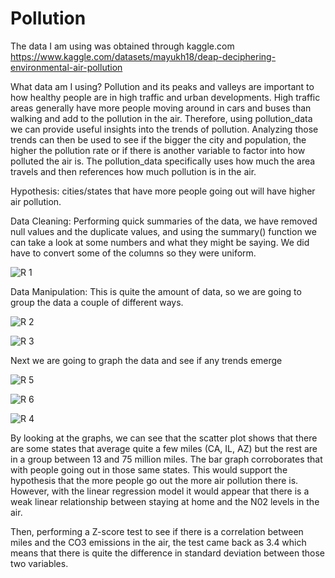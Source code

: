 # Pollution
The data I am using was obtained through kaggle.com 
https://www.kaggle.com/datasets/mayukh18/deap-deciphering-environmental-air-pollution

What data am I using? Pollution and its peaks and valleys  are important to how healthy people are in high traffic and urban developments. High traffic areas generally have more people moving around in cars and buses than walking and add to the pollution in the air. Therefore, using pollution_data we can provide useful insights into the trends of pollution. Analyzing those trends can then be used to see if the bigger the city and population, the higher the pollution rate or if there is another variable to factor into how polluted the air is. The pollution_data specifically uses how much the area travels and then references how much pollution is in the air. 

Hypothesis: cities/states that  have more people going out will have higher air pollution.

Data Cleaning: Performing quick summaries of the data, we have removed null values and the  duplicate values, and using the summary() function we can take a look at some numbers and what they might be saying. We did have to convert some of the columns so they were uniform.

![R 1](https://github.com/user-attachments/assets/7fb17467-1b5c-4845-afdb-8503ae67e39a)

Data Manipulation: This is quite the amount of data, so we are going to group the data a couple of different ways.

![R 2](https://github.com/user-attachments/assets/dab5cf13-cc0c-469f-a8f0-56b5bbd61151)

![R 3](https://github.com/user-attachments/assets/efb237d2-20e0-4e3f-a8a8-a1d7888b9ccd)

Next we are going to graph the data and see if any trends emerge

![R 5](https://github.com/user-attachments/assets/6cbc25ec-ae10-4315-8b1f-b9d4e32d08e3)

![R 6](https://github.com/user-attachments/assets/e4664198-f140-4ce1-9ed7-516081239499)

![R 4](https://github.com/user-attachments/assets/c851d7fb-309a-41c1-a634-4ef46ba7eca1)

By looking at the graphs, we can see that the scatter plot shows that there are some states that average quite a few miles  (CA, IL, AZ) but the rest are in a group between 13 and 75 million miles. The bar graph corroborates that with people going out in those same states. This would support the hypothesis that the more people go out the more air pollution there is. However, with the linear regression model it would appear that there is a weak linear relationship between staying at home and the N02 levels in the air. 

Then, performing a Z-score test to see if there is a correlation between miles and the CO3 emissions in the air, the test came back as 3.4 which means that there is quite the difference in standard deviation between those two variables. 
